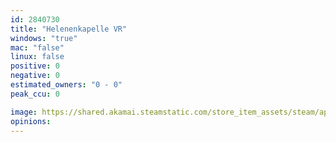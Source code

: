 ```yaml
---
id: 2840730
title: "Helenenkapelle VR"
windows: "true"
mac: "false"
linux: false
positive: 0
negative: 0
estimated_owners: "0 - 0"
peak_ccu: 0

image: https://shared.akamai.steamstatic.com/store_item_assets/steam/apps/2840730/header.jpg?t=1710967444
opinions:
---
```

